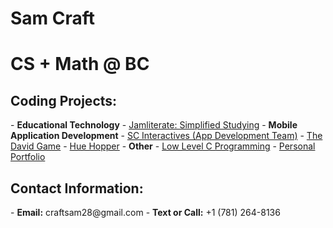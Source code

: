 <h1>Sam Craft<br/>
<h1>CS + Math @ BC<br/></h1>
<h2>Coding Projects:</h2>
- <b>Educational Technology</b>
  - <a href="https://github.com/samcraftt/jamliterate" target="_blank">Jamliterate: Simplified Studying</a>
- <b>Mobile Application Development</b>
  - <a href="https://scinteractives.com" target="_blank">SC Interactives (App Development Team)</a>
  - <a href="https://github.com/samcraftt/david-game" target="_blank">The David Game</a>
  - <a href="https://github.com/samcraftt/hue-hop" target="_blank">Hue Hopper</a>
- <b>Other</b>
  - <a href="https://github.com/samcraftt/c-programs" target="_blank">Low Level C Programming</a>
  - <a href="https://samcraftt.github.io/Portfolio" target="_blank">Personal Portfolio</a>
  
<h2>Contact Information:</h2>
- <b>Email:</b> craftsam28@gmail.com
- <b>Text or Call:</b> +1 (781) 264-8136
